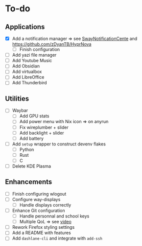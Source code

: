 # To-do

## Applications

- [x] Add a notification manager => see [SwayNotificationCente](https://github.com/ErikReider/SwayNotificationCenter) and https://github.com/zDyanTB/HyprNova
    - [ ] Finish configuration
- [ ] Add yazi file manager
- [ ] Add Youtube Music
- [ ] Add Obsidian
- [ ] Add virtualbox
- [ ] Add LibreOffice
- [ ] Add Thunderbird

## Utilities

- [ ] Waybar
    - [ ] Add GPU stats
    - [ ] Add power menu with Nix icon => on anyrun
    - [ ] Fix wireplumber + slider
    - [ ] Add backlight + slider
    - [ ] Add battery
- [ ] Add `setup` wrapper to construct devenv flakes
    - [ ] Python
    - [ ] Rust
    - [ ] C
- [ ] Delete KDE Plasma

## Enhancements

- [ ] Finish configuring wlogout
- [ ] Configure way-displays
    - [ ] Handle displays correctly
- [ ] Enhance Git configuration
    - [ ] Handle personnal and school keys
    - [ ] Multiple QoL => see [video](https://www.youtube.com/watch?v=aolI_Rz0ZqY)
- [ ] Rework Firefox styling settings
- [ ] Add a README with features
- [ ] Add `dashlane-cli` and integrate with `add-ssh`
